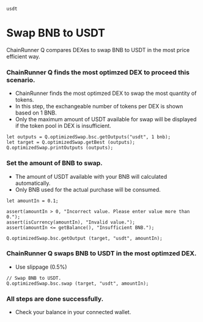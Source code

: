 ```meta-Currency
usdt
```

# Swap BNB to USDT

ChainRunner Q compares DEXes to swap BNB to USDT in the most price efficient way.

### ChainRunner Q finds the most optimzed DEX to proceed this scenario.

- ChainRunner finds the most optimzed DEX to swap the most quantity of tokens.
- In this step, the exchangeable number of tokens per DEX is shown based on 1 BNB.
- Only the maximum amount of USDT available for swap will be displayed if the token pool in DEX is insufficient.

```output-Dynamic
let outputs = Q.optimizedSwap.bsc.getOutputs("usdt", 1 bnb);
let target = Q.optimizedSwap.getBest (outputs);
Q.optimizedSwap.printOutputs (outputs);
```

### Set the amount of BNB to swap.

- The amount of USDT available with your BNB will calculated automatically.
- Only BNB used for the actual purchase will be consumed.

```input-Dynamic BNB
let amountIn = 0.1;
```

```input-Verify
assert(amountIn > 0, "Incorrect value. Please enter value more than 0.");
assert(isCurrency(amountIn), "Invalid value.");
assert(amountIn <= getBalance(), "Insufficient BNB.");
```

```output-Dynamic USDT
Q.optimizedSwap.bsc.getOutput (target, "usdt", amountIn);
```

### ChainRunner Q swaps BNB to USDT in the most optimzed DEX.

- Use slippage (0.5%)

```taster
// Swap BNB to USDT.
Q.optimizedSwap.bsc.swap (target, "usdt", amountIn);
```

### All steps are done successfully.

- Check your balance in your connected wallet.
